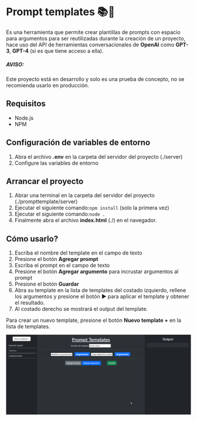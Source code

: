 # Prompt templates 📚🤖
Es una herramienta que permite crear plantillas de prompts con espacio para argumentos para ser reutilizadas durante la creación de un proyecto, hace uso del API de herramientas conversacionales de **OpenAI** como **GPT-3**, **GPT-4** (si es que tiene acceso a ella).

##### AVISO:
Este proyecto está en desarrollo y solo es una prueba de concepto, no se recomienda usarlo en producción.

## Requisitos
- Node.js
- NPM

## Configuración de variables de entorno
1) Abra el archivo **.env** en la carpeta del servidor del proyecto (./server)
2) Configure las variables de entorno

## Arrancar el proyecto
1) Abrar una terminal en la carpeta del servidor del proyecto (./prompttemplate/server)
2) Ejecutar el siguiente comando:```npm install``` (solo la primera vez)
3) Ejecutar el siguiente comando:```node .```
4) Finalmente abra el archivo **index.html** (./) en el navegador.

## Cómo usarlo?
1) Escriba el nombre del template en el campo de texto
2) Presione el botón **Agregar prompt**
3) Escriba el prompt en el campo de texto
4) Presione el botón **Agregar argumento** para incrustar argumentos al prompt
5) Presione el botón **Guardar**
6) Abra su template en la lista de templates del costado izquierdo, rellene los argumentos y presione el botón **▶** para aplicar el template y obtener el resultado.
7) Al costado derecho se mostrará el output del template.

Para crear un nuevo template, presione el botón **Nuevo template +** en la lista de templates.

<p align="center">
  <img src="./examples/build_a_prompt.png" alt="preview"/>
</p>